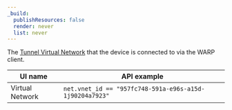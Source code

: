 ```yaml
---
_build:
  publishResources: false
  render: never
  list: never
---
```


The [Tunnel Virtual Network](/cloudflare-one/connections/connect-networks/private-net/cloudflared/tunnel-virtual-networks/) that the device is connected to via the WARP client.

| UI name        | API example                  |
| -------------- | ---------------------------- |
| Virtual Network | `net.vnet_id == "957fc748-591a-e96s-a15d-1j90204a7923"` |